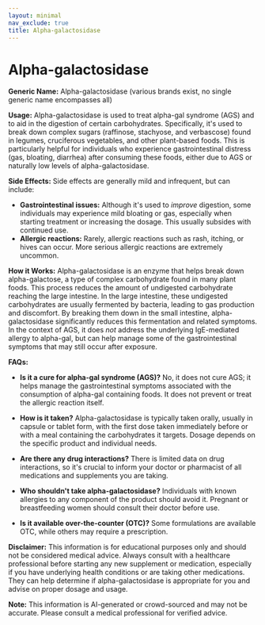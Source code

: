 ```yaml
---
layout: minimal
nav_exclude: true
title: Alpha-galactosidase
---
```


# Alpha-galactosidase

**Generic Name:** Alpha-galactosidase (various brands exist,  no single generic name encompasses all)

**Usage:** Alpha-galactosidase is used to treat alpha-gal syndrome (AGS) and to aid in the digestion of certain carbohydrates.  Specifically, it's used to break down complex sugars (raffinose, stachyose, and verbascose) found in legumes, cruciferous vegetables, and other plant-based foods. This is particularly helpful for individuals who experience gastrointestinal distress (gas, bloating, diarrhea) after consuming these foods, either due to AGS or naturally low levels of alpha-galactosidase.

**Side Effects:** Side effects are generally mild and infrequent, but can include:

* **Gastrointestinal issues:** Although it's used to *improve* digestion, some individuals may experience mild bloating or gas, especially when starting treatment or increasing the dosage. This usually subsides with continued use.
* **Allergic reactions:**  Rarely, allergic reactions such as rash, itching, or hives can occur.  More serious allergic reactions are extremely uncommon.

**How it Works:** Alpha-galactosidase is an enzyme that helps break down alpha-galactose, a type of complex carbohydrate found in many plant foods.  This process reduces the amount of undigested carbohydrate reaching the large intestine. In the large intestine, these undigested carbohydrates are usually fermented by bacteria, leading to gas production and discomfort. By breaking them down in the small intestine, alpha-galactosidase significantly reduces this fermentation and related symptoms.  In the context of AGS, it does *not* address the underlying IgE-mediated allergy to alpha-gal, but can help manage some of the gastrointestinal symptoms that may still occur after exposure.


**FAQs:**

* **Is it a cure for alpha-gal syndrome (AGS)?** No, it does not cure AGS; it helps manage the gastrointestinal symptoms associated with the consumption of alpha-gal containing foods.  It does not prevent or treat the allergic reaction itself.

* **How is it taken?** Alpha-galactosidase is typically taken orally, usually in capsule or tablet form, with the first dose taken immediately before or with a meal containing the carbohydrates it targets.  Dosage depends on the specific product and individual needs.

* **Are there any drug interactions?**  There is limited data on drug interactions, so it's crucial to inform your doctor or pharmacist of all medications and supplements you are taking.

* **Who shouldn't take alpha-galactosidase?** Individuals with known allergies to any component of the product should avoid it.  Pregnant or breastfeeding women should consult their doctor before use.

* **Is it available over-the-counter (OTC)?** Some formulations are available OTC, while others may require a prescription.

**Disclaimer:** This information is for educational purposes only and should not be considered medical advice.  Always consult with a healthcare professional before starting any new supplement or medication, especially if you have underlying health conditions or are taking other medications. They can help determine if alpha-galactosidase is appropriate for you and advise on proper dosage and usage.


**Note:** This information is AI-generated or crowd-sourced and may not be accurate. Please consult a medical professional for verified advice.